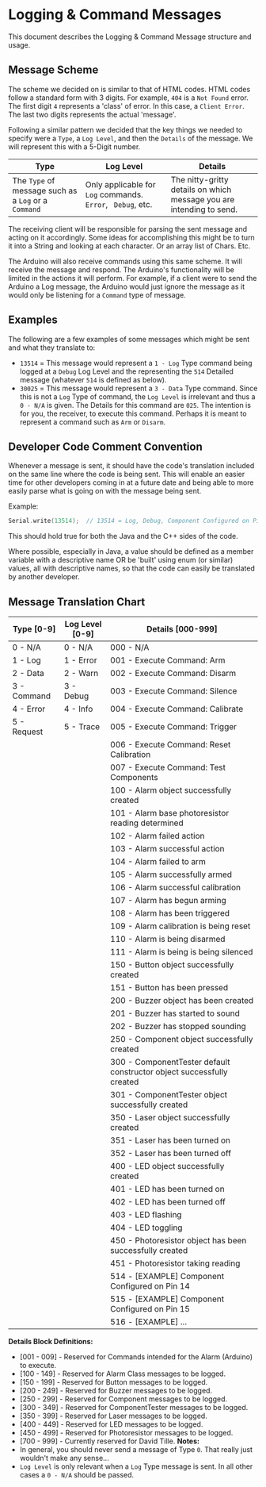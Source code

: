 Logging & Command Messages
==========================
This document describes the Logging & Command Message structure and usage.

Message Scheme
--------------
The scheme we decided on is similar to that of HTML codes. HTML codes follow a standard form with 3 digits. For example, `404` is a `Not Found` error. The first digit `4` represents a 'class' of error. In this case, a `Client Error`. The last two digits represents the actual 'message'.

Following a similar pattern we decided that the key things we needed to specify were a `Type`, a `Log Level`, and then the `Details` of the message. We will represent this with a 5-Digit number.

| Type | Log Level | Details |
| ---- | --------- | ------- |
| The `Type` of message such as a `Log` or a `Command` | Only applicable for `Log` commands. `Error`, ` Debug`, etc. | The nitty-gritty details on which message you are intending to send. |

The receiving client will be responsible for parsing the sent message and acting on it accordingly. Some ideas for accomplishing this might be to turn it into a String and looking at each character. Or an array list of Chars. Etc.

The Arduino will also receive commands using this same scheme. It will receive the message and respond. The Arduino's functionality will be limited in the actions it will perform. For example, if a client were to send the Arduino a Log message, the Arduino would just ignore the message as it would only be listening for a `Command` type of message.


Examples
--------
The following are a few examples of some messages which might be sent and what they translate to:
* `13514` = This message would represent a `1 - Log` Type command being logged at a `Debug` Log Level and the representing the `514` Detailed message (whatever `514` is defined as below).
* `30025` = This message would represent a `3 - Data` Type command. Since this is not a `Log` Type of command, the `Log Level` is irrelevant and thus a `0 - N/A` is given. The Details for this command are `025`. The intention is for you, the receiver, to execute this command. Perhaps it is meant to represent a command such as `Arm` or `Disarm`.


Developer Code Comment Convention
---------------------------------
Whenever a message is sent, it should have the code's translation included on the same line where the code is being sent. This will enable an easier time for other developers coming in at a future date and being able to more easily parse what is going on with the message being sent.

Example:
```c++
Serial.write(13514);  // 13514 = Log, Debug, Component Configured on Pin 14
```
This should hold true for both the Java and the C++ sides of the code.

Where possible, especially in Java, a value should be defined as a member variable with a descriptive name OR be 'built' using enum (or similar) values, all with descriptive names, so that the code can easily be translated by another developer.


Message Translation Chart
-------------------------
| Type [0-9] | Log Level  [0-9] | Details  [000-999] |
| ----------- | ---------------- | ------------------- |
| 0 - N/A     | 0 - N/A          | 000 - N/A            |
| 1 - Log     | 1 - Error        | 001 - Execute Command: Arm |
| 2 - Data    | 2 - Warn         | 002 - Execute Command: Disarm |
| 3 - Command | 3 - Debug        | 003 - Execute Command: Silence |
| 4 - Error   | 4 - Info         | 004 - Execute Command: Calibrate |
| 5 - Request | 5 - Trace        | 005 - Execute Command: Trigger |
|             |                  | 006 - Execute Command: Reset Calibration |
|             |                  | 007 - Execute Command: Test Components |
|             |                  | 100 - Alarm object successfully created |
|             |                  | 101 - Alarm base photoresistor reading determined
|             |                  | 102 - Alarm failed action
|             |                  | 103 - Alarm successful action
|             |                  | 104 - Alarm failed to arm
|             |                  | 105 - Alarm successfully armed
|             |                  | 106 - Alarm successful calibration
|             |                  | 107 - Alarm has begun arming
|             |                  | 108 - Alarm has been triggered
|             |                  | 109 - Alarm calibration is being reset
|             |                  | 110 - Alarm is being disarmed
|             |                  | 111 - Alarm is being is being silenced
|             |                  | 150 - Button object successfully created
|             |                  | 151 - Button has been pressed
|             |                  | 200 - Buzzer object has been created
|             |                  | 201 - Buzzer has started to sound
|             |                  | 202 - Buzzer has stopped sounding
|             |                  | 250 - Component object successfully created
|             |                  | 300 - ComponentTester default constructor object successfully created
|             |                  | 301 - ComponentTester object successfully created
|             |                  | 350 - Laser object successfully created
|             |                  | 351 - Laser has been turned on
|             |                  | 352 - Laser has been turned off
|             |                  | 400 - LED object successfully created
|             |                  | 401 - LED has been turned on
|             |                  | 402 - LED has been turned off
|             |                  | 403 - LED flashing
|             |                  | 404 - LED toggling
|             |                  | 450 - Photoresistor object has been successfully created
|             |                  | 451 - Photoresistor taking reading
|             |                  | 514 - [EXAMPLE] Component Configured on Pin 14 |
|             |                  | 515 - [EXAMPLE] Component Configured on Pin 15 |
|             |                  | 516 - [EXAMPLE] ... |

**Details Block Definitions:**
* [001 - 009] - Reserved for Commands intended for the Alarm (Arduino) to execute.
* [100 - 149] - Reserved for Alarm Class messages to be logged.
* [150 - 199] - Reserved for Button messages to be logged.
* [200 - 249] - Reserved for Buzzer messages to be logged.
* [250 - 299] - Reserved for Component messages to be logged.
* [300 - 349] - Reserved for ComponentTester messages to be logged.
* [350 - 399] - Reserved for Laser messages to be logged.
* [400 - 449] - Reserved for LED messages to be logged.
* [450 - 499] - Reserved for Photoresistor messages to be logged.
* [700 - 999] - Currently reserved for David Tille.
**Notes:**
* In general, you should never send a message of Type `0`. That really just wouldn't make any sense...
* `Log Level` is only relevant when a `Log` Type message is sent. In all other cases a `0 - N/A` should be passed.
